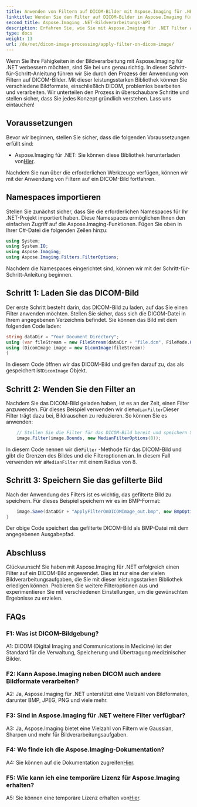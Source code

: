 ```yaml
---
title: Anwenden von Filtern auf DICOM-Bilder mit Aspose.Imaging für .NET
linktitle: Wenden Sie den Filter auf DICOM-Bilder in Aspose.Imaging für .NET an
second_title: Aspose.Imaging .NET-Bildverarbeitungs-API
description: Erfahren Sie, wie Sie mit Aspose.Imaging für .NET Filter auf DICOM-Bilder anwenden. Verbessern Sie die medizinische Bildverarbeitung ganz einfach.
type: docs
weight: 13
url: /de/net/dicom-image-processing/apply-filter-on-dicom-image/
---
```

Wenn Sie Ihre Fähigkeiten in der Bildverarbeitung mit Aspose.Imaging für .NET verbessern möchten, sind Sie bei uns genau richtig. In dieser Schritt-für-Schritt-Anleitung führen wir Sie durch den Prozess der Anwendung von Filtern auf DICOM-Bilder. Mit dieser leistungsstarken Bibliothek können Sie verschiedene Bildformate, einschließlich DICOM, problemlos bearbeiten und verarbeiten. Wir unterteilen den Prozess in überschaubare Schritte und stellen sicher, dass Sie jedes Konzept gründlich verstehen. Lass uns eintauchen!

## Voraussetzungen

Bevor wir beginnen, stellen Sie sicher, dass die folgenden Voraussetzungen erfüllt sind:

-  Aspose.Imaging für .NET: Sie können diese Bibliothek herunterladen von[Hier](https://releases.aspose.com/imaging/net/).

Nachdem Sie nun über die erforderlichen Werkzeuge verfügen, können wir mit der Anwendung von Filtern auf ein DICOM-Bild fortfahren.

## Namespaces importieren

Stellen Sie zunächst sicher, dass Sie die erforderlichen Namespaces für Ihr .NET-Projekt importiert haben. Diese Namespaces ermöglichen Ihnen den einfachen Zugriff auf die Aspose.Imaging-Funktionen. Fügen Sie oben in Ihrer C#-Datei die folgenden Zeilen hinzu:

```csharp
using System;
using System.IO;
using Aspose.Imaging;
using Aspose.Imaging.Filters.FilterOptions;
```

Nachdem die Namespaces eingerichtet sind, können wir mit der Schritt-für-Schritt-Anleitung beginnen.

## Schritt 1: Laden Sie das DICOM-Bild

Der erste Schritt besteht darin, das DICOM-Bild zu laden, auf das Sie einen Filter anwenden möchten. Stellen Sie sicher, dass sich die DICOM-Datei in Ihrem angegebenen Verzeichnis befindet. Sie können das Bild mit dem folgenden Code laden:

```csharp
string dataDir = "Your Document Directory";
using (var fileStream = new FileStream(dataDir + "file.dcm", FileMode.Open, FileAccess.Read))
using (DicomImage image = new DicomImage(fileStream))
{
```

 In diesem Code öffnen wir das DICOM-Bild und greifen darauf zu, das als gespeichert ist`DicomImage` Objekt.

## Schritt 2: Wenden Sie den Filter an

 Nachdem Sie das DICOM-Bild geladen haben, ist es an der Zeit, einen Filter anzuwenden. Für dieses Beispiel verwenden wir die`MedianFilter`Dieser Filter trägt dazu bei, Bildrauschen zu reduzieren. So können Sie es anwenden:

```csharp
    // Stellen Sie die Filter für das DICOM-Bild bereit und speichern Sie die Ergebnisse im Ausgabepfad.
    image.Filter(image.Bounds, new MedianFilterOptions(8));
```

 In diesem Code nennen wir die`Filter` -Methode für das DICOM-Bild und gibt die Grenzen des Bildes und die Filteroptionen an. In diesem Fall verwenden wir a`MedianFilter` mit einem Radius von 8.

## Schritt 3: Speichern Sie das gefilterte Bild

Nach der Anwendung des Filters ist es wichtig, das gefilterte Bild zu speichern. Für dieses Beispiel speichern wir es im BMP-Format:

```csharp
    image.Save(dataDir + "ApplyFilterOnDICOMImage_out.bmp", new BmpOptions());
}
```

Der obige Code speichert das gefilterte DICOM-Bild als BMP-Datei mit dem angegebenen Ausgabepfad.

## Abschluss

Glückwunsch! Sie haben mit Aspose.Imaging für .NET erfolgreich einen Filter auf ein DICOM-Bild angewendet. Dies ist nur eine der vielen Bildverarbeitungsaufgaben, die Sie mit dieser leistungsstarken Bibliothek erledigen können. Probieren Sie weitere Filteroptionen aus und experimentieren Sie mit verschiedenen Einstellungen, um die gewünschten Ergebnisse zu erzielen.

## FAQs

### F1: Was ist DICOM-Bildgebung?

A1: DICOM (Digital Imaging and Communications in Medicine) ist der Standard für die Verwaltung, Speicherung und Übertragung medizinischer Bilder.

### F2: Kann Aspose.Imaging neben DICOM auch andere Bildformate verarbeiten?

A2: Ja, Aspose.Imaging für .NET unterstützt eine Vielzahl von Bildformaten, darunter BMP, JPEG, PNG und viele mehr.

### F3: Sind in Aspose.Imaging für .NET weitere Filter verfügbar?

A3: Ja, Aspose.Imaging bietet eine Vielzahl von Filtern wie Gaussian, Sharpen und mehr für Bildverarbeitungsaufgaben.

### F4: Wo finde ich die Aspose.Imaging-Dokumentation?

 A4: Sie können auf die Dokumentation zugreifen[Hier](https://reference.aspose.com/imaging/net/).

### F5: Wie kann ich eine temporäre Lizenz für Aspose.Imaging erhalten?

 A5: Sie können eine temporäre Lizenz erhalten von[Hier](https://purchase.aspose.com/temporary-license/).